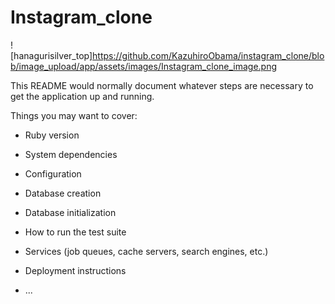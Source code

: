 Instagram_clone
========

![hanagurisilver_top]https://github.com/KazuhiroObama/instagram_clone/blob/image_upload/app/assets/images/Instagram_clone_image.png

This README would normally document whatever steps are necessary to get the
application up and running.

Things you may want to cover:

* Ruby version

* System dependencies

* Configuration

* Database creation

* Database initialization

* How to run the test suite

* Services (job queues, cache servers, search engines, etc.)

* Deployment instructions

* ...
